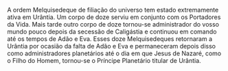 ﻿A ordem Melquisedeque de filiação do universo tem estado extremamente ativa em Urântia. Um corpo de doze serviu em conjunto com os Portadores da Vida.  Mais tarde outro corpo de doze tornou-se administrador do vosso mundo pouco depois da secessão de Caligástia e continuou em comando até os tempos de Adão e Eva. Esses doze Melquisedeques retornaram a Urântia por ocasião da falta de Adão e Eva e permaneceram depois disso como administradores planetários até o dia em que Jesus de Nazaré, como o Filho do Homem, tornou-se o Príncipe Planetário titular de Urântia.